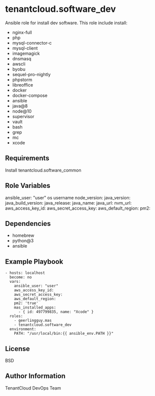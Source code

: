 tenantcloud.software_dev
=========

Ansible role for install dev software. This role include install:

  - nginx-full
  - php
  - mysql-connector-c
  - mysql-client
  - imagemagick
  - dnsmasq
  - awscli
  - byobu
  - sequel-pro-nightly
  - phpstorm
  - libreoffice
  - docker
  - docker-compose
  - ansible
  - java@8
  - node@10
  - supervisor
  - vault
  - bash
  - grep
  - mc
  - xcode

Requirements
------------

Install tenantcloud.software_common

Role Variables
--------------

ansible_user: "user" os username
node_version:
java_version:
java_build_version:
java_release:
java_name:
java_url:
nvm_url:
aws_access_key_id:
aws_secret_access_key:
aws_default_region:
pm2:

Dependencies
------------

  - homebrew
  - python@3
  - ansible

Example Playbook
----------------

    - hosts: localhost
      become: no
      vars:
        ansible_user: "user"
        aws_access_key_id:
        aws_secret_access_key:
        aws_default_region:
        pm2: 'true'
        mas_installed_apps:  
          - { id: 497799835, name: "Xcode" }
      roles:
        - geerlingguy.mas
        - tenantcloud.software_dev
      environment:
        PATH: "/usr/local/bin:{{ ansible_env.PATH }}"

License
-------

BSD

Author Information
------------------

TenantCloud DevOps Team
